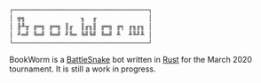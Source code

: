 ```txt
┌──────────────────────────────────┐
│ ╦╗              ╖  ╓             │
│ ╟╨╥ ╔═╗ ╔═╗ ║╓  ║╓╖║ ╔═╗ ╔╕ ╓╖╓╖ │
│ ╜═╝ ╚═╝ ╚═╝ ╜╚═ ╚╝╚╝ ╚═╝ ╨  ╨╙╜╨ │
└──────────────────────────────────┘
```

BookWorm is a [BattleSnake][1] bot written in [Rust][2] for the March 2020 tournament. It is still a work in progress.

[1]: https://play.battlesnake.com/
[2]: https://www.rust-lang.org/
